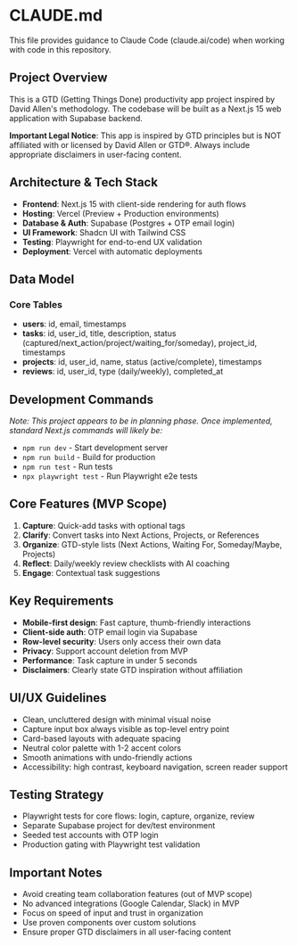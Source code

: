 # CLAUDE.md

This file provides guidance to Claude Code (claude.ai/code) when working with code in this repository.

## Project Overview

This is a GTD (Getting Things Done) productivity app project inspired by David Allen's methodology. The codebase will be built as a Next.js 15 web application with Supabase backend.

**Important Legal Notice**: This app is inspired by GTD principles but is NOT affiliated with or licensed by David Allen or GTD®. Always include appropriate disclaimers in user-facing content.

## Architecture & Tech Stack

- **Frontend**: Next.js 15 with client-side rendering for auth flows
- **Hosting**: Vercel (Preview + Production environments)
- **Database & Auth**: Supabase (Postgres + OTP email login)
- **UI Framework**: Shadcn UI with Tailwind CSS
- **Testing**: Playwright for end-to-end UX validation
- **Deployment**: Vercel with automatic deployments

## Data Model

### Core Tables
- **users**: id, email, timestamps
- **tasks**: id, user_id, title, description, status (captured/next_action/project/waiting_for/someday), project_id, timestamps
- **projects**: id, user_id, name, status (active/complete), timestamps
- **reviews**: id, user_id, type (daily/weekly), completed_at

## Development Commands

*Note: This project appears to be in planning phase. Once implemented, standard Next.js commands will likely be:*

- `npm run dev` - Start development server
- `npm run build` - Build for production
- `npm run test` - Run tests
- `npx playwright test` - Run Playwright e2e tests

## Core Features (MVP Scope)

1. **Capture**: Quick-add tasks with optional tags
2. **Clarify**: Convert tasks into Next Actions, Projects, or References
3. **Organize**: GTD-style lists (Next Actions, Waiting For, Someday/Maybe, Projects)
4. **Reflect**: Daily/weekly review checklists with AI coaching
5. **Engage**: Contextual task suggestions

## Key Requirements

- **Mobile-first design**: Fast capture, thumb-friendly interactions
- **Client-side auth**: OTP email login via Supabase
- **Row-level security**: Users only access their own data
- **Privacy**: Support account deletion from MVP
- **Performance**: Task capture in under 5 seconds
- **Disclaimers**: Clearly state GTD inspiration without affiliation

## UI/UX Guidelines

- Clean, uncluttered design with minimal visual noise
- Capture input box always visible as top-level entry point
- Card-based layouts with adequate spacing
- Neutral color palette with 1-2 accent colors
- Smooth animations with undo-friendly actions
- Accessibility: high contrast, keyboard navigation, screen reader support

## Testing Strategy

- Playwright tests for core flows: login, capture, organize, review
- Separate Supabase project for dev/test environment
- Seeded test accounts with OTP login
- Production gating with Playwright test validation

## Important Notes

- Avoid creating team collaboration features (out of MVP scope)
- No advanced integrations (Google Calendar, Slack) in MVP
- Focus on speed of input and trust in organization
- Use proven components over custom solutions
- Ensure proper GTD disclaimers in all user-facing content